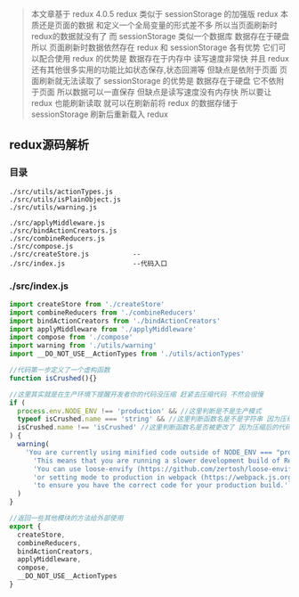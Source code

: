 > 本文章基于 redux 4.0.5
> redux 类似于 sessionStorage 的加强版 
> redux 本质还是页面的数据 和定义一个全局变量的形式差不多 所以当页面刷新时 redux的数据就没有了 而 sessionStorage 类似一个数据库 数据存在于硬盘所以 页面刷新时数据依然存在
> redux 和 sessionStorage 各有优势 它们可以配合使用
> redux 的优势是 数据存在于内存中 读写速度非常快 并且 redux 还有其他很多实用的功能比如状态保存,状态回溯等 但缺点是依附于页面 页面刷新就无法读取了
> sessionStorage 的优势是 数据存在于硬盘 它不依附于页面 所以数据可以一直保存 但缺点是读写速度没有内存快
> 所以要让 redux 也能刷新读取 就可以在刷新前将 redux 的数据存储于 sessionStorage 刷新后重新载入 redux

## redux源码解析

### 目录
```
./src/utils/actionTypes.js
./src/utils/isPlainObject.js
./src/utils/warning.js

./src/applyMiddleware.js
./src/bindActionCreators.js
./src/combineReducers.js
./src/compose.js
./src/createStore.js           --
./src/index.js                 --代码入口
```

### ./src/index.js
``` javascript
import createStore from './createStore'
import combineReducers from './combineReducers'
import bindActionCreators from './bindActionCreators'
import applyMiddleware from './applyMiddleware'
import compose from './compose'
import warning from './utils/warning'
import __DO_NOT_USE__ActionTypes from './utils/actionTypes'

//代码第一步定义了一个虚构函数
function isCrushed(){}

//这里其实就是在生产环境下提醒开发者你的代码没压缩 赶紧去压缩代码 不然会很慢
if (
  process.env.NODE_ENV !== 'production' && //这里判断是不是生产模式
  typeof isCrushed.name === 'string' && //这里判断函数名是不是字符串 因为压缩后的代码函数名可能不是字符串
  isCrushed.name !== 'isCrushed' //这里判断函数名是否被更改了 因为压缩后的代码函数名一般会变成a b c d之类的
) {
  warning(
    'You are currently using minified code outside of NODE_ENV === "production". ' +
      'This means that you are running a slower development build of Redux. ' +
      'You can use loose-envify (https://github.com/zertosh/loose-envify) for browserify ' +
      'or setting mode to production in webpack (https://webpack.js.org/concepts/mode/) ' +
      'to ensure you have the correct code for your production build.'
  )
}

//返回一些其他模块的方法给外部使用
export {
  createStore,
  combineReducers,
  bindActionCreators,
  applyMiddleware,
  compose,
  __DO_NOT_USE__ActionTypes
}
```